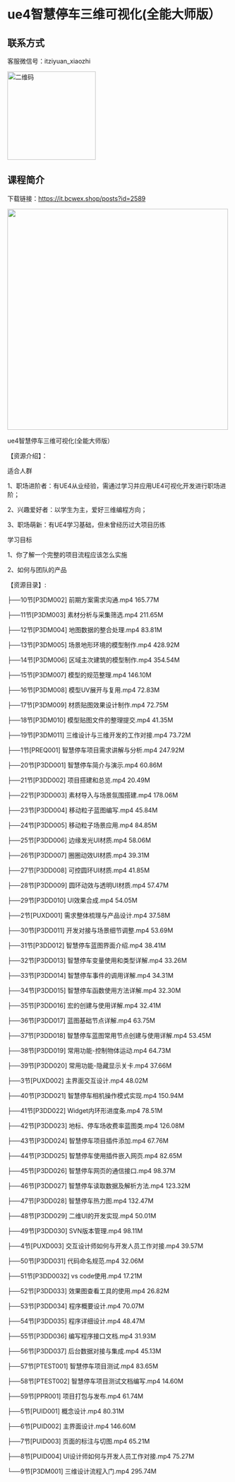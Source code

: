 # ue4智慧停车三维可视化(全能大师版）

## 联系方式

客服微信号：itziyuan_xiaozhi

<img src="https://ziyuanyun.oss-cn-guangzhou.aliyuncs.com/common/20240614073449/666b82192834a.jpg" width="200" height="200" alt="二维码">

## 课程简介

下载链接：https://it.bcwex.shop/posts?id=2589

<img src="https://ziyuanyun.oss-cn-guangzhou.aliyuncs.com/yun/20240515184124/66449154d1565.jpg" width="500" alt="">

  ue4智慧停车三维可视化(全能大师版）



 【资源介绍】：

 适合人群

 1、职场进阶者：有UE4从业经验，需通过学习并应用UE4可视化开发进行职场进阶；

 2、兴趣爱好者：以学生为主，爱好三维编程方向；

 3、职场萌新：有UE4学习基础，但未曾经历过大项目历练

 学习目标

 1、你了解一个完整的项目流程应该怎么实施

 2、如何与团队的产品

 【资源目录】:

 ├──10节[P3DM002] 前期方案需求沟通.mp4 165.77M

 ├──11节[P3DM003] 素材分析与采集筛选.mp4 211.65M

 ├──12节[P3DM004] 地图数据的整合处理.mp4 83.81M

 ├──13节[P3DM005] 场景地形环境的模型制作.mp4 428.92M

 ├──14节[P3DM006] 区域主次建筑的模型制作.mp4 354.54M

 ├──15节[P3DM007] 模型的规范整理.mp4 146.10M

 ├──16节[P3DM008] 模型UV展开与复用.mp4 72.83M

 ├──17节[P3DM009] 材质贴图效果设计制作.mp4 72.75M

 ├──18节[P3DM010] 模型贴图文件的整理提交.mp4 41.35M

 ├──19节[P3DM011] 三维设计与三维开发的工作对接.mp4 73.72M

 ├──1节[PREQ001] 智慧停车项目需求讲解与分析.mp4 247.92M

 ├──20节[P3DD001] 智慧停车简介与演示.mp4 60.86M

 ├──21节[P3DD002] 项目搭建和总览.mp4 20.49M

 ├──22节[P3DD003] 素材导入与场景氛围搭建.mp4 178.06M

 ├──23节[P3DD004] 移动粒子蓝图编写.mp4 45.84M

 ├──24节[P3DD005] 移动粒子场景应用.mp4 84.85M

 ├──25节[P3DD006] 边缘发光UI材质.mp4 58.06M

 ├──26节[P3DD007] 圈圈动效UI材质.mp4 39.31M

 ├──27节[P3DD008] 可控圆环UI材质.mp4 41.85M

 ├──28节[P3DD009] 圆环动效与透明UI材质.mp4 57.47M

 ├──29节[P3DD010] UI效果合成.mp4 54.05M

 ├──2节[PUXD001] 需求整体梳理与产品设计.mp4 37.58M

 ├──30节[P3DD011] 开发对接与场景细节调整.mp4 53.69M

 ├──31节[P3DD012] 智慧停车蓝图界面介绍.mp4 38.41M

 ├──32节[P3DD013] 智慧停车变量使用和类型详解.mp4 33.26M

 ├──33节[P3DD014] 智慧停车事件的调用详解.mp4 34.31M

 ├──34节[P3DD015] 智慧停车函数使用方法详解.mp4 32.30M

 ├──35节[P3DD016] 宏的创建与使用详解.mp4 32.41M

 ├──36节[P3DD017] 蓝图基础节点详解.mp4 63.75M

 ├──37节[P3DD018] 智慧停车蓝图常用节点创建与使用详解.mp4 53.45M

 ├──38节[P3DD019] 常用功能-控制物体运动.mp4 64.73M

 ├──39节[P3DD020] 常用功能-隐藏显示关卡.mp4 37.66M

 ├──3节[PUXD002] 主界面交互设计.mp4 48.02M

 ├──40节[P3DD021] 智慧停车相机操作模式实现.mp4 150.94M

 ├──41节[P3DD022] Widget内环形进度条.mp4 78.51M

 ├──42节[P3DD023] 地标、停车场收费率蓝图类.mp4 126.08M

 ├──43节[P3DD024] 智慧停车项目插件添加.mp4 67.76M

 ├──44节[P3DD025] 智慧停车使用插件嵌入网页.mp4 82.65M

 ├──45节[P3DD026] 智慧停车网页的通信接口.mp4 98.37M

 ├──46节[P3DD027] 智慧停车读取数据及解析方法.mp4 123.32M

 ├──47节[P3DD028] 智慧停车热力图.mp4 132.47M

 ├──48节[P3DD029] 二维UI的开发实现.mp4 50.01M

 ├──49节[P3DD030] SVN版本管理.mp4 98.11M

 ├──4节[PUXD003] 交互设计师如何与开发人员工作对接.mp4 39.57M

 ├──50节[P3DD031] 代码命名规范.mp4 32.06M

 ├──51节[P3DD0032] vs code使用.mp4 17.21M

 ├──52节[P3DD033] 效果图查看工具的使用.mp4 26.82M

 ├──53节[P3DD034] 程序概要设计.mp4 70.07M

 ├──54节[P3DD035] 程序详细设计.mp4 48.47M

 ├──55节[P3DD036] 编写程序接口文档.mp4 31.93M

 ├──56节[P3DD037] 后台数据对接与集成.mp4 45.13M

 ├──57节[PTEST001] 智慧停车项目测试.mp4 83.65M

 ├──58节[PTEST002] 智慧停车项目测试文档编写.mp4 14.60M

 ├──59节[PPR001] 项目打包与发布.mp4 61.74M

 ├──5节[PUID001] 概念设计.mp4 80.31M

 ├──6节[PUID002] 主界面设计.mp4 146.60M

 ├──7节[PUID003] 页面的标注与切图.mp4 65.21M

 ├──8节[PUID004] UI设计师如何与开发人员工作对接.mp4 75.27M

 └──9节[P3DM001] 三维设计流程入门.mp4 295.74M

  